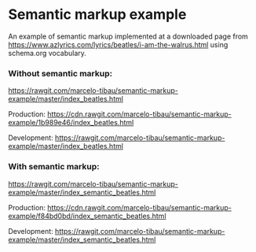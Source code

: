 # Semantic markup example
An example of semantic markup implemented at a downloaded page from https://www.azlyrics.com/lyrics/beatles/i-am-the-walrus.html using schema.org vocabulary.

### Without semantic markup:
https://rawgit.com/marcelo-tibau/semantic-markup-example/master/index_beatles.html

Production: https://cdn.rawgit.com/marcelo-tibau/semantic-markup-example/1b989e46/index_beatles.html

Development: https://rawgit.com/marcelo-tibau/semantic-markup-example/master/index_beatles.html

### With semantic markup:
https://rawgit.com/marcelo-tibau/semantic-markup-example/master/index_semantic_beatles.html

Production: https://cdn.rawgit.com/marcelo-tibau/semantic-markup-example/f84bd0bd/index_semantic_beatles.html

Development: https://rawgit.com/marcelo-tibau/semantic-markup-example/master/index_semantic_beatles.html
